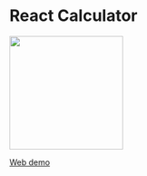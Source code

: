 # React Calculator

<img src="https://farahalh.github.io/react-calculator/demo.png" height="200">

[Web demo](https://famous-kulfi-82447c.netlify.app/)
